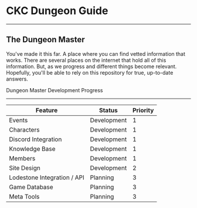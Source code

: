 # CKC Dungeon Guide

---

<a name="section-1"></a>
## The Dungeon Master

You've made it this far. A place where you can find vetted information that works. There are several places on the internet
that hold all of this information. But, as we progress and different things become relevant. Hopefully, you'll be able to rely
on this repository for true, up-to-date answers.

<larecipe-card>
    <larecipe-badge type="success" circle class="mr-3" icon="fa fa-heart"></larecipe-badge> Dungeon Master Development Progress
    <larecipe-progress type="warning" :value="20"></larecipe-progress>

---

| Feature                     | Status      | Priority |
| --------------------------- | ----------- | -------- |
| Events                      | Development | 1        |
| Characters                  | Development | 1        |
| Discord Integration         | Development | 1        |
| Knowledge Base              | Development | 1        |
| Members                     | Development | 1        |
| Site Design                 | Development | 2        |
| Lodestone Integration / API | Planning    | 3        |
| Game Database               | Planning    | 3        |
| Meta Tools                  | Planning    | 3        |

</larecipe-card>


